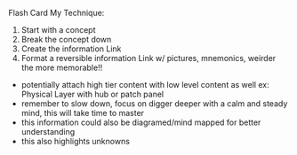 Flash Card My Technique:
1. Start with a concept
2. Break the concept down
3. Create the information Link
4. Format a reversible information Link w/ pictures, mnemonics, weirder the more memorable!!


- potentially attach high tier content with low level content as well
ex: Physical Layer with hub or patch panel
- remember to slow down, focus on digger deeper with a calm and steady mind, this will take time to master
- this information could also be diagramed/mind mapped for better understanding
- this also highlights unknowns
